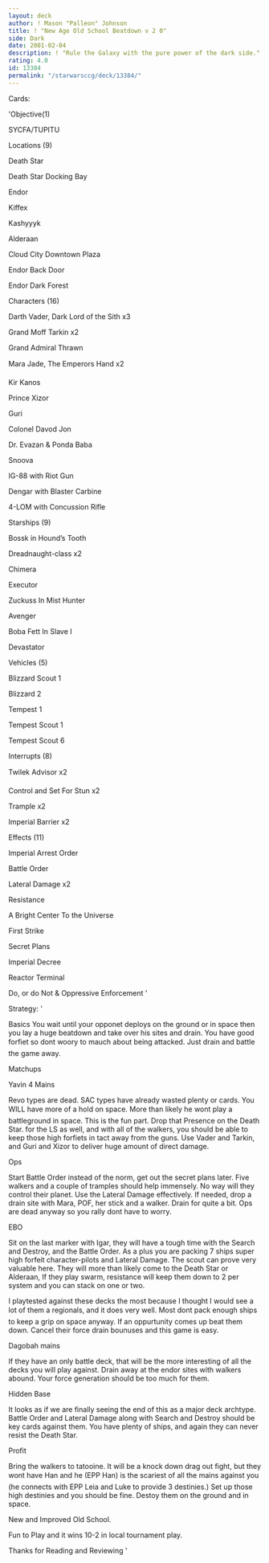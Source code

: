 ```yaml
---
layout: deck
author: ! Mason "Palleon" Johnson
title: ! "New Age Old School Beatdown v 2 0"
side: Dark
date: 2001-02-04
description: ! "Rule the Galaxy with the pure power of the dark side."
rating: 4.0
id: 13384
permalink: "/starwarsccg/deck/13384/"
---
```

Cards: 

'Objective(1)


SYCFA/TUPITU


Locations (9)

Death Star

Death Star Docking Bay

Endor

Kiffex

Kashyyyk

Alderaan

Cloud City Downtown Plaza

Endor Back Door

Endor Dark Forest



Characters (16)

Darth Vader, Dark Lord of the Sith x3

Grand Moff Tarkin x2

Grand Admiral Thrawn

Mara Jade, The Emperors Hand x2

Kir Kanos

Prince Xizor

Guri

Colonel Davod Jon

Dr. Evazan & Ponda Baba 

Snoova

IG-88 with Riot Gun

Dengar with Blaster Carbine

4-LOM with Concussion Rifle


Starships (9)

Bossk in Hound’s Tooth

Dreadnaught-class x2

Chimera

Executor

Zuckuss In Mist Hunter

Avenger

Boba Fett In Slave I

Devastator


Vehicles (5)

Blizzard Scout 1

Blizzard 2

Tempest 1

Tempest Scout 1

Tempest Scout 6


Interrupts (8)


Twilek Advisor x2

Control and Set For Stun x2

Trample x2

Imperial Barrier x2


Effects (11)


Imperial Arrest Order

Battle Order

Lateral Damage x2

Resistance

A Bright Center To the Universe

First Strike

Secret Plans

Imperial Decree

Reactor Terminal

Do, or do Not & Oppressive Enforcement   '

Strategy: '

 
Basics You wait until your opponet deploys on the ground or in space then you lay a huge beatdown and take over his sites and drain. You have good forfiet so dont woory to mauch about being attacked. Just drain and battle the game away.


Matchups  


Yavin 4 Mains

Revo types are dead. SAC types have already wasted plenty or cards. You WILL have more of a hold on space. More than likely he wont play a battleground in space. This is the fun part. Drop that Presence on the Death Star. for the LS as well, and with all of the walkers, you should be able to keep those high forfiets in tact away from the guns. Use Vader and Tarkin, and Guri and Xizor to deliver huge amount of direct damage. 


Ops

Start Battle Order instead of the norm, get out the secret plans later. Five walkers and a couple of tramples should help immensely. No way will they control their planet. Use the Lateral Damage effectively. If needed, drop a drain site with Mara, POF, her stick and a walker. Drain for quite a bit. Ops are dead anyway so you rally dont have to worry. 


EBO

Sit on the last marker with Igar, they will have a tough time with the Search and Destroy, and the Battle Order. As a plus you are packing 7 ships super high forfeit character-pilots and Lateral Damage. The scout can prove very valuable here. They will more than likely come to the Death Star or Alderaan, If they play swarm, resistance will keep them down to 2 per system and you can stack on one or two.

I playtested against these decks the most because I thought I would see a lot of them a regionals, and it does very well. Most dont pack enough ships to keep a grip on space anyway. If an oppurtunity comes up beat them down. Cancel their force drain bounuses and this game is easy. 


Dagobah mains

If they have an only battle deck, that will be the more interesting of all the decks you will play against. Drain away at the endor sites with walkers abound. Your force generation should be too much for them.


Hidden Base

It looks as if we are finally seeing the end of this as a major deck archtype. Battle Order and Lateral Damage along with Search and Destroy should be key cards against them. You have plenty of ships, and again they can never resist the Death Star.


Profit

Bring the walkers to tatooine. It will be a knock down drag out fight, but they wont have Han and he (EPP Han) is the scariest of all the mains against you (he connects with EPP Leia and Luke to provide 3 destinies.) Set up those high destinies and you should be fine. Destoy them on the ground and in space. 


New and Improved Old School.


Fun to Play and it wins 10-2 in local tournament play.


Thanks for Reading and Reviewing  '
